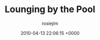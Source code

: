 ---
blog: travel
date: 2010-04-13 22:06:15 +0000
title: "Lounging by the Pool"
author: rosiejim
permalink: /honeymoon-2010/morocco/marrakech/lounging-by-the-pool/
---
